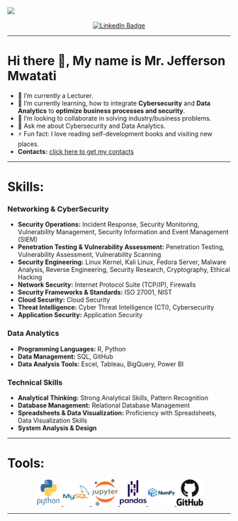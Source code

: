 
![](https://github.com/jefftizo/jefftizo/blob/main/jefferson-mwatati.png)

<div id="header" align="center">
  
<div id="badges">
  <a href="https://www.linkedin.com/in/jefferson-mwatati/">
    <img src="https://img.shields.io/badge/LinkedIn-blue?style=for-the-badge&logo=linkedin&logoColor=white" alt="LinkedIn Badge"/>
  </a>
</div>
  
</div>

---

# Hi there 👋, My name is Mr. Jefferson Mwatati
- 🔭 I’m currently a Lecturer.
- 🌱 I’m currently learning, how to integrate **Cybersecurity** and **Data Analytics** to **optimize business processes and security**.
- 👯 I’m looking to collaborate in solving industry/business problems.
- 💬 Ask me about Cybersecurity and Data Analytics.
- ⚡ Fun fact: I love reading self-development books and visiting new places.
- **Contacts:** [click here to get my contacts](https://github.com/jeffersonmwatati/jeffersonmwatati/blob/f3d2d8e6a84b9c545fb7ac5a32e2bc77c232bb3b/contacts.md) 

---
# Skills: <div>
### Networking & CyberSecurity
- **Security Operations:** Incident Response, Security Monitoring, Vulnerability Management, Security Information and Event Management (SIEM)
- **Penetration Testing & Vulnerability Assessment:** Penetration Testing, Vulnerability Assessment, Vulnerability Scanning
- **Security Engineering:** Linux Kernel, Kali Linux, Fedora Server, Malware Analysis, Reverse Engineering, Security Research, Cryptography, Ethical Hacking
- **Network Security:** Internet Protocol Suite (TCP/IP), Firewalls
- **Security Frameworks & Standards:** ISO 27001, NIST
- **Cloud Security:** Cloud Security
- **Threat Intelligence:** Cyber Threat Intelligence (CTI), Cybersecurity
- **Application Security:** Application Security
  
### Data Analytics
- **Programming Languages:** R, Python 
- **Data Management:** SQL, GitHub
- **Data Analysis Tools:** Excel, Tableau, BigQuery, Power BI

### Technical Skills
- **Analytical Thinking:** Strong Analytical Skills, Pattern Recognition
- **Database Management:** Relational Database Management
- **Spreadsheets & Data Visualization:** Proficiency with Spreadsheets, Data Visualization Skills
- **System Analysis & Design**

---

# Tools: <div>
<p align="center">
  <a href="https://www.python.org/" target="_blank" rel="noreferrer"> <img src="https://github.com/devicons/devicon/blob/master/icons/python/python-original-wordmark.svg" title="Python" alt="Python" width="60" height="60"/> </a> 
 <a href="https://www.mysql.com/" target="_blank" rel="noreferrer"> <img src="https://github.com/devicons/devicon/blob/master/icons/mysql/mysql-original-wordmark.svg" title="MySQL"  alt="MySQL" width="60" height="60"/> </a>
  <a href="https://jupyter.org/" target="_blank" rel="noreferrer"> <img src="https://github.com/devicons/devicon/blob/master/icons/jupyter/jupyter-original-wordmark.svg" title="Jupyter" alt="Jupyter" width="60" height="60"/> </a>
  <a href="https://pandas.pydata.org/" target="_blank" rel="noreferrer"> <img src="https://github.com/devicons/devicon/blob/master/icons/pandas/pandas-original-wordmark.svg" title="Pandas" alt="Pandas" width="60" height="60"/> </a>
  <a href="https://numpy.org/" target="_blank" rel="noreferrer"> <img src="https://github.com/devicons/devicon/blob/master/icons/numpy/numpy-original-wordmark.svg" title="Numpy" alt="Numpy" width="60" height="60"/> </a>
  <a href="https://github.com/" target="_blank" rel="noreferrer"> <img src="https://github.com/devicons/devicon/blob/master/icons/github/github-original-wordmark.svg" title="Github" alt="Github" width="60" height="60"/> </a>
</div>

---







